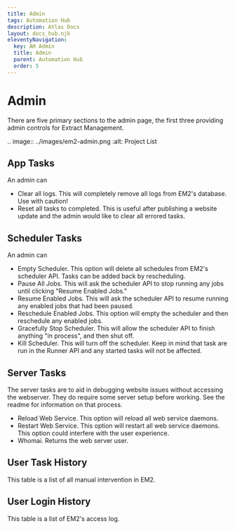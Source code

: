 ```yaml
---
title: Admin
tags: Automation Hub
description: Atlas Docs
layout: docs_hub.njk
eleventyNavigation:
  key: AH Admin
  title: Admin
  parent: Automation Hub
  order: 5
---
```


# Admin

There are five primary sections to the admin page, the first three providing admin controls for Extract Management.

.. image:: ../images/em2-admin.png
  :alt: Project List

## App Tasks

An admin can

- Clear all logs. This will completely remove all logs from EM2's database. Use with caution!
- Reset all tasks to completed. This is useful after publishing a website update and the admin would like to clear all errored tasks.

## Scheduler Tasks

An admin can

- Empty Scheduler. This option will delete all schedules from EM2's scheduler API. Tasks can be added back by rescheduling.
- Pause All Jobs. This will ask the scheduler API to stop running any jobs until clicking "Resume Enabled Jobs."
- Resume Enabled Jobs. This will ask the scheduler API to resume running any enabled jobs that had been paused.
- Reschedule Enabled Jobs. This option will empty the scheduler and then reschedule any enabled jobs.
- Gracefully Stop Scheduler. This will allow the scheduler API to finish anything "in process", and then shut off.
- Kill Scheduler. This will turn off the scheduler. Keep in mind that task are run in the Runner API and any started tasks will not be affected.

## Server Tasks

The server tasks are to aid in debugging website issues without accessing the webserver. They do require some server setup before working. See the readme for information on that process.

- Reload Web Service. This option will reload all web service daemons.
- Restart Web Service. This option will restart all web service daemons. This option could interfere with the user experience.
- Whomai. Returns the web server user.


## User Task History

This table is a list of all manual intervention in EM2.

## User Login History

This table is a list of EM2's access log.
